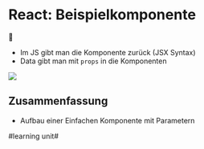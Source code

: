 # React: Beispielkomponente
🧩

- Im JS gibt man die Komponente zurück (JSX Syntax)
- Data gibt man mit `props` in die Komponenten

![][image-1]


## Zusammenfassung
- Aufbau einer Einfachen Komponente mit Parametern

[image-1]:	assets/Bildschirmfoto%202020-11-11%20um%2008.16.06.png

#learning unit#